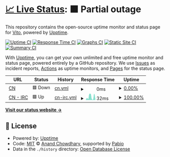 # [📈 Live Status](https://CN-Vito.github.io/upptime): <!--live status--> **🟧 Partial outage**

This repository contains the open-source uptime monitor and status page for [Vito](https://CN-Vito.github.io/upptime), powered by [Upptime](https://github.com/upptime/upptime).

[![Uptime CI](https://github.com/CN-Vito/upptime/workflows/Uptime%20CI/badge.svg)](https://github.com/CN-Vito/upptime/actions?query=workflow%3A%22Uptime+CI%22)
[![Response Time CI](https://github.com/CN-Vito/upptime/workflows/Response%20Time%20CI/badge.svg)](https://github.com/CN-Vito/upptime/actions?query=workflow%3A%22Response+Time+CI%22)
[![Graphs CI](https://github.com/CN-Vito/upptime/workflows/Graphs%20CI/badge.svg)](https://github.com/CN-Vito/upptime/actions?query=workflow%3A%22Graphs+CI%22)
[![Static Site CI](https://github.com/CN-Vito/upptime/workflows/Static%20Site%20CI/badge.svg)](https://github.com/CN-Vito/upptime/actions?query=workflow%3A%22Static+Site+CI%22)
[![Summary CI](https://github.com/CN-Vito/upptime/workflows/Summary%20CI/badge.svg)](https://github.com/CN-Vito/upptime/actions?query=workflow%3A%22Summary+CI%22)

With [Upptime](https://upptime.js.org), you can get your own unlimited and free uptime monitor and status page, powered entirely by a GitHub repository. We use [Issues](https://github.com/CN-Vito/upptime/issues) as incident reports, [Actions](https://github.com/CN-Vito/upptime/actions) as uptime monitors, and [Pages](https://CN-Vito.github.io/upptime) for the status page.

<!--start: status pages-->
<!-- This summary is generated by Upptime (https://github.com/upptime/upptime) -->
<!-- Do not edit this manually, your changes will be overwritten -->
<!-- prettier-ignore -->
| URL | Status | History | Response Time | Uptime |
| --- | ------ | ------- | ------------- | ------ |
| <img alt="" src="https://icons.duckduckgo.com/ip3/cosanostra.pw.ico" height="13"> [CN](https://cosanostra.pw) | 🟥 Down | [cn.yml](https://github.com/CN-Vito/upptime/commits/HEAD/history/cn.yml) | <details><summary><img alt="Response time graph" src="./graphs/cn/response-time-week.png" height="20"> 0ms</summary><br><a href="https://CN-Vito.github.io/upptime/history/cn"><img alt="Response time 687" src="https://img.shields.io/endpoint?url=https%3A%2F%2Fraw.githubusercontent.com%2FCN-Vito%2Fupptime%2FHEAD%2Fapi%2Fcn%2Fresponse-time.json"></a><br><a href="https://CN-Vito.github.io/upptime/history/cn"><img alt="24-hour response time 0" src="https://img.shields.io/endpoint?url=https%3A%2F%2Fraw.githubusercontent.com%2FCN-Vito%2Fupptime%2FHEAD%2Fapi%2Fcn%2Fresponse-time-day.json"></a><br><a href="https://CN-Vito.github.io/upptime/history/cn"><img alt="7-day response time 0" src="https://img.shields.io/endpoint?url=https%3A%2F%2Fraw.githubusercontent.com%2FCN-Vito%2Fupptime%2FHEAD%2Fapi%2Fcn%2Fresponse-time-week.json"></a><br><a href="https://CN-Vito.github.io/upptime/history/cn"><img alt="30-day response time 776" src="https://img.shields.io/endpoint?url=https%3A%2F%2Fraw.githubusercontent.com%2FCN-Vito%2Fupptime%2FHEAD%2Fapi%2Fcn%2Fresponse-time-month.json"></a><br><a href="https://CN-Vito.github.io/upptime/history/cn"><img alt="1-year response time 687" src="https://img.shields.io/endpoint?url=https%3A%2F%2Fraw.githubusercontent.com%2FCN-Vito%2Fupptime%2FHEAD%2Fapi%2Fcn%2Fresponse-time-year.json"></a></details> | <details><summary><a href="https://CN-Vito.github.io/upptime/history/cn">0.00%</a></summary><a href="https://CN-Vito.github.io/upptime/history/cn"><img alt="All-time uptime 86.18%" src="https://img.shields.io/endpoint?url=https%3A%2F%2Fraw.githubusercontent.com%2FCN-Vito%2Fupptime%2FHEAD%2Fapi%2Fcn%2Fuptime.json"></a><br><a href="https://CN-Vito.github.io/upptime/history/cn"><img alt="24-hour uptime 0.00%" src="https://img.shields.io/endpoint?url=https%3A%2F%2Fraw.githubusercontent.com%2FCN-Vito%2Fupptime%2FHEAD%2Fapi%2Fcn%2Fuptime-day.json"></a><br><a href="https://CN-Vito.github.io/upptime/history/cn"><img alt="7-day uptime 0.00%" src="https://img.shields.io/endpoint?url=https%3A%2F%2Fraw.githubusercontent.com%2FCN-Vito%2Fupptime%2FHEAD%2Fapi%2Fcn%2Fuptime-week.json"></a><br><a href="https://CN-Vito.github.io/upptime/history/cn"><img alt="30-day uptime 48.94%" src="https://img.shields.io/endpoint?url=https%3A%2F%2Fraw.githubusercontent.com%2FCN-Vito%2Fupptime%2FHEAD%2Fapi%2Fcn%2Fuptime-month.json"></a><br><a href="https://CN-Vito.github.io/upptime/history/cn"><img alt="1-year uptime 86.18%" src="https://img.shields.io/endpoint?url=https%3A%2F%2Fraw.githubusercontent.com%2FCN-Vito%2Fupptime%2FHEAD%2Fapi%2Fcn%2Fuptime-year.json"></a></details>
| <img alt="" src="https://icons.duckduckgo.com/ip3/null.ico" height="13"> [CN - IRC](15.204.175.58) | 🟩 Up | [cn-irc.yml](https://github.com/CN-Vito/upptime/commits/HEAD/history/cn-irc.yml) | <details><summary><img alt="Response time graph" src="./graphs/cn-irc/response-time-week.png" height="20"> 32ms</summary><br><a href="https://CN-Vito.github.io/upptime/history/cn-irc"><img alt="Response time 29" src="https://img.shields.io/endpoint?url=https%3A%2F%2Fraw.githubusercontent.com%2FCN-Vito%2Fupptime%2FHEAD%2Fapi%2Fcn-irc%2Fresponse-time.json"></a><br><a href="https://CN-Vito.github.io/upptime/history/cn-irc"><img alt="24-hour response time 11" src="https://img.shields.io/endpoint?url=https%3A%2F%2Fraw.githubusercontent.com%2FCN-Vito%2Fupptime%2FHEAD%2Fapi%2Fcn-irc%2Fresponse-time-day.json"></a><br><a href="https://CN-Vito.github.io/upptime/history/cn-irc"><img alt="7-day response time 32" src="https://img.shields.io/endpoint?url=https%3A%2F%2Fraw.githubusercontent.com%2FCN-Vito%2Fupptime%2FHEAD%2Fapi%2Fcn-irc%2Fresponse-time-week.json"></a><br><a href="https://CN-Vito.github.io/upptime/history/cn-irc"><img alt="30-day response time 29" src="https://img.shields.io/endpoint?url=https%3A%2F%2Fraw.githubusercontent.com%2FCN-Vito%2Fupptime%2FHEAD%2Fapi%2Fcn-irc%2Fresponse-time-month.json"></a><br><a href="https://CN-Vito.github.io/upptime/history/cn-irc"><img alt="1-year response time 29" src="https://img.shields.io/endpoint?url=https%3A%2F%2Fraw.githubusercontent.com%2FCN-Vito%2Fupptime%2FHEAD%2Fapi%2Fcn-irc%2Fresponse-time-year.json"></a></details> | <details><summary><a href="https://CN-Vito.github.io/upptime/history/cn-irc">100.00%</a></summary><a href="https://CN-Vito.github.io/upptime/history/cn-irc"><img alt="All-time uptime 100.00%" src="https://img.shields.io/endpoint?url=https%3A%2F%2Fraw.githubusercontent.com%2FCN-Vito%2Fupptime%2FHEAD%2Fapi%2Fcn-irc%2Fuptime.json"></a><br><a href="https://CN-Vito.github.io/upptime/history/cn-irc"><img alt="24-hour uptime 100.00%" src="https://img.shields.io/endpoint?url=https%3A%2F%2Fraw.githubusercontent.com%2FCN-Vito%2Fupptime%2FHEAD%2Fapi%2Fcn-irc%2Fuptime-day.json"></a><br><a href="https://CN-Vito.github.io/upptime/history/cn-irc"><img alt="7-day uptime 100.00%" src="https://img.shields.io/endpoint?url=https%3A%2F%2Fraw.githubusercontent.com%2FCN-Vito%2Fupptime%2FHEAD%2Fapi%2Fcn-irc%2Fuptime-week.json"></a><br><a href="https://CN-Vito.github.io/upptime/history/cn-irc"><img alt="30-day uptime 100.00%" src="https://img.shields.io/endpoint?url=https%3A%2F%2Fraw.githubusercontent.com%2FCN-Vito%2Fupptime%2FHEAD%2Fapi%2Fcn-irc%2Fuptime-month.json"></a><br><a href="https://CN-Vito.github.io/upptime/history/cn-irc"><img alt="1-year uptime 100.00%" src="https://img.shields.io/endpoint?url=https%3A%2F%2Fraw.githubusercontent.com%2FCN-Vito%2Fupptime%2FHEAD%2Fapi%2Fcn-irc%2Fuptime-year.json"></a></details>

<!--end: status pages-->

[**Visit our status website →**](https://CN-Vito.github.io/upptime)

## 📄 License

- Powered by: [Upptime](https://github.com/upptime/upptime)
- Code: [MIT](./LICENSE) © [Anand Chowdhary](https://anandchowdhary.com), supported by [Pabio](https://pabio.com)
- Data in the `./history` directory: [Open Database License](https://opendatacommons.org/licenses/odbl/1-0/)
